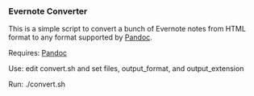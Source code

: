 ### Evernote Converter

This is a simple script to convert a bunch of Evernote notes from HTML format to any format supported by [Pandoc](http://johnmacfarlane.net/pandoc/).

Requires:
[Pandoc](http://johnmacfarlane.net/pandoc/)

Use:
edit convert.sh and set files, output_format, and output_extension

Run:
./convert.sh